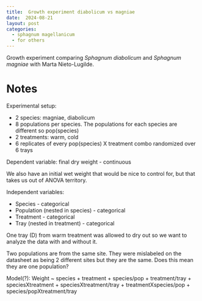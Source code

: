 ```yaml
---
title:  Growth experiment diabolicum vs magniae
date:  2024-08-21
layout: post
categories:
  - sphagnum magellanicum
  - for others
---
```


Growth experiment comparing *Sphagnum diabolicum* and *Sphagnum magniae* with Marta Nieto-Lugilde.

# Notes

Experimental setup:
  * 2 species: magniae, diabolicum
  * 8 populations per species. The populations for each species are different so pop(species)
  * 2 treatments: warm, cold
  * 6 replicates of every pop(species) X treatment combo randomized over 6 trays


Dependent variable: final dry weight - continuous 

We also have an initial wet weight that would be nice to control for, but that takes us out of ANOVA territory.

Independent variables:
  * Species - categorical
  * Population (nested in species) - categorical
  * Treatment - categorical
  * Tray (nested in treatment) - categorical

One tray (D) from warm treatment was allowed to dry out so we want to analyze the data with and without it.

Two populations are from the same site.  They were mislabeled on the datasheet as being 2 different sites but they are the same. Does this mean they are one population?

Model(?):
Weight ~ species + treatment + species/pop + treatment/tray + speciesXtreatment + speciesXtreatment/tray + treatmentXspecies/pop + species/popXtreatment/tray


